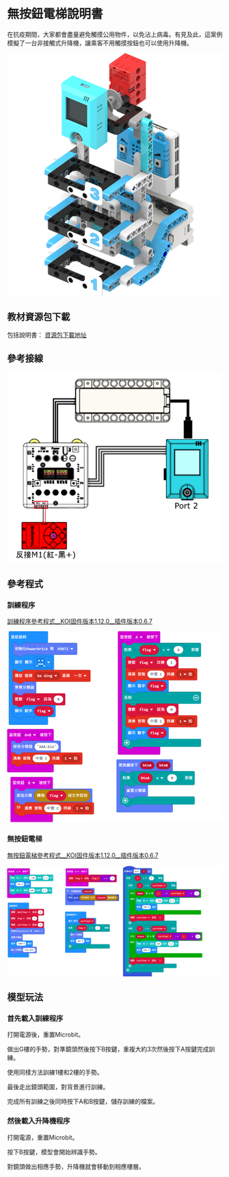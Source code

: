 # 無按鈕電梯說明書

在抗疫期間，大家都會盡量避免觸摸公用物件，以免沾上病毒。有見及此，這案例模擬了一台非接觸式升降機，讓乘客不用觸摸按鈕也可以使用升降機。

![](../../images/lift.png)

## 教材資源包下載

包括說明書： [資源包下載地址](https://bit.ly/AIHealthCareSetBuildingGuide)

## 參考接線

![](./images/liftcon.png)

## 參考程式

### 訓練程序

[訓練程序參考程式__KOI固件版本1.12.0__插件版本0.6.7](https://makecode.microbit.org/_5Xq0wYD7EibY)

![](./images/wash_traincode.png)


### 無按鈕電梯

[無按鈕電梯參考程式__KOI固件版本1.12.0__插件版本0.6.7](https://makecode.microbit.org/_F8bTvm9T50Wm)

![](./images/liftcode.png)

## 模型玩法

### 首先載入訓練程序

打開電源後，重置Microbit。

做出G樓的手勢，對準鏡頭然後按下B按鍵，重複大約3次然後按下A按鍵完成訓練。

使用同樣方法訓練1樓和2樓的手勢。

最後走出鏡頭範圍，對背景進行訓練。

完成所有訓練之後同時按下A和B按鍵，儲存訓練的檔案。

### 然後載入升降機程序

打開電源，重置Microbit。

按下B按鍵，模型會開始辨識手勢。

對鏡頭做出相應手勢，升降機就會移動到相應樓層。




